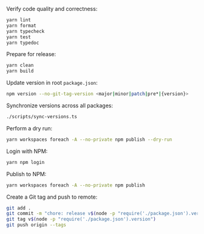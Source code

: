Verify code quality and correctness:

```bash
yarn lint
yarn format
yarn typecheck
yarn test
yarn typedoc
```

Prepare for release:

```bash
yarn clean
yarn build
```

Update version in root `package.json`:

```bash
npm version --no-git-tag-version <major|minor|patch|pre*|{version}>
```

Synchronize versions across all packages:

```bash
./scripts/sync-versions.ts
```

Perform a dry run:

```bash
yarn workspaces foreach -A --no-private npm publish --dry-run
```

Login with NPM:

```bash
yarn npm login
```

Publish to NPM:

```bash
yarn workspaces foreach -A --no-private npm publish
```

Create a Git tag and push to remote:

```bash
git add .
git commit -m "chore: release v$(node -p "require('./package.json').version")"
git tag v$(node -p "require('./package.json').version")
git push origin --tags
```